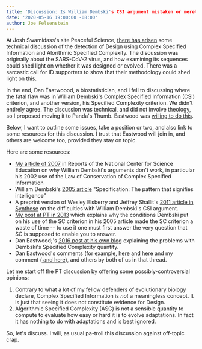 ```yaml
---
title: 'Discussion: Is William Dembski's CSI argument mistaken or merely useless?'
date: '2020-05-16 19:00:00 -08:00'
author: Joe Felsenstein
---
```


At Josh Swamidass's site Peaceful Science, <a href="https://discourse.peacefulscience.org/t/covid-19-genome-and-design-detection/10675?u=joe_felsenstein">there has arisen</a> some technical discussion of the detection of
Design using Complex Specified Information and Alorithmic Specified Complexity.  The discussion was originally
about the SARS-CoV-2 virus, and how examining its sequences could shed light on whether it was designed or
evolved.  There was a sarcastic call for ID supporters to show that their methodology could shed light on this.

In the end, Dan Eastwoood, a biostatistician, and I fell to discussing where the fatal flaw was in William
Dembski's Complex Specified Information (CSI) criterion, and another version, his Specified Complexity
criterion.  We didn't entirely agree.  The discussion was technical, and did not involve theology, so I proposed moving it to Panda's
Thumb.  Eastwood was <a href="https://discourse.peacefulscience.org/t/covid-19-genome-and-design-detection/10675/26?u=joe_felsenstein">willing to do this</a>.  

Below, I want to outline some issues, take a position or two, and also link to some resources for this
discussion.  I trust that Eastwood will join in, and others are welcome too, provided they stay on topic.

<!--more-->

Here are some resources:
   * <a href="https://ncse.ngo/has-natural-selection-been-refuted-arguments-william-dembski">My article of 2007</a> in Reports of the National Center for Science Education on why William Dembski's arguments don't work, in particular his 2002 use of the Law of Conservation of Complex Specified Information
   * William Dembski's <a href="https://billdembski.com/documents/2005.06.Specification.pdf">2005 article</a> "Specification: The pattern that signifies intelligence"
   * A preprint version of Wesley Elsberry and Jeffrey Shallit's <a href="http://www.talkreason.org/articles/eandsdembski.pdf">2011 article in Synthese</a>  on the difficulties with William Dembski's CSI argument.
   * <a href="https://pandasthumb.org/archives/2013/04/does-csi-enable.html">My post at PT in 2013</a> which explains why the conditions Dembski put on his use of the SC criterion in his 2005 article made the SC criterion a waste of time -- to use it one must first answer the very question that SC is supposed to enable you to answer.
   * Dan Eastwood;'s <a href="https://dreadtomatoaddiction.blogspot.com/2016/02/deconstructing-dembski-2005.html">2016 post at his own blog</a> explaining the problems with Dembski's Specified Complexity quantity.
   * Dan Eastwood's comments (for example, <a href="https://discourse.peacefulscience.org/t/covid-19-genome-and-design-detection/10675/22">here</a> and <a href="https://discourse.peacefulscience.org/t/covid-19-genome-and-design-detection/10675/24">here</a> and my comment (<a href="https://discourse.peacefulscience.org/t/covid-19-genome-and-design-detection/10675/25"> and <a href="https://discourse.peacefulscience.org/t/covid-19-genome-and-design-detection/10675/26">here</a>), and others by both of us in that thread.


Let me start off the PT discussion by offering some possibly-controversial opinions:

1. Contrary to what a lot of my fellow defenders of evolutionary biology declare, Complex Specified Information is <em>not</em> a meaningless concept.  It is just that seeing it does not constitute evidence for Design.
1. Algorithmic Specified Complexity (ASC) is not a sensible quantity to compute to evaluate how easy or hard it is to
evolve adaptations.  In fact it has nothing to do with adaptations and is best ignored.

So, let's discuss.  I will, as usual pa-troll this discussion against off-topic crap.
